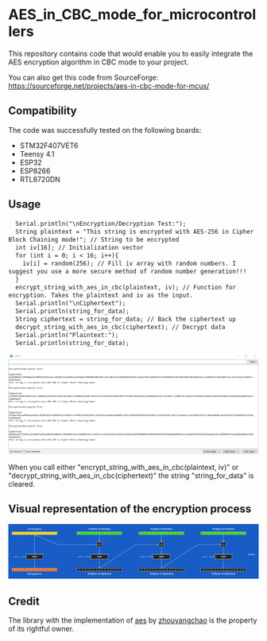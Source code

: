 # AES_in_CBC_mode_for_microcontrollers

This repository contains code that would enable you to easily integrate the AES encryption algorithm in CBC mode to your project.

You can also get this code from SourceForge: https://sourceforge.net/projects/aes-in-cbc-mode-for-mcus/


## Compatibility

The code was successfully tested on the following boards:
- STM32F407VET6
- Teensy 4.1
- ESP32
- ESP8266
- RTL8720DN

## Usage


```
  Serial.println("\nEncryption/Decryption Test:");
  String plaintext = "This string is encrypted with AES-256 in Cipher Block Chaining mode!"; // String to be encrypted
  int iv[16]; // Initialization vector
  for (int i = 0; i < 16; i++){
    iv[i] = random(256); // Fill iv array with random numbers. I suggest you use a more secure method of random number generation!!!
  }
  encrypt_string_with_aes_in_cbc(plaintext, iv); // Function for encryption. Takes the plaintext and iv as the input.
  Serial.println("\nCiphertext");
  Serial.println(string_for_data);
  String ciphertext = string_for_data; // Back the ciphertext up
  decrypt_string_with_aes_in_cbc(ciphertext); // Decrypt data
  Serial.println("Plaintext:");
  Serial.println(string_for_data);
```

![image text](https://github.com/Northstrix/AES_in_CBC_mode_for_microcontrollers/blob/master/Pictures/Encryption%20and%20Decryption%20test.png)

When you call either "encrypt_string_with_aes_in_cbc(plaintext, iv)" or "decrypt_string_with_aes_in_cbc(ciphertext)" the string "string_for_data" is cleared.

## Visual representation of the encryption process
![image text](https://github.com/Northstrix/AES_in_CBC_mode_for_microcontrollers/blob/master/Pictures/AES%20in%20CBC.png)

## Credit

The library with the implementation of [aes](https://github.com/zhouyangchao/AES) by [zhouyangchao](https://github.com/zhouyangchao) is the property of its rightful owner.
